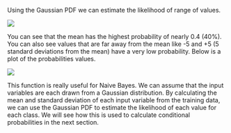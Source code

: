 Using the Gaussian PDF we can estimate the likelihood of range of values.

![](https://github.com/fenago/katacoda-scenarios/raw/master/master-machine-learning-algorithms/master-machine-learning-algorithms-11/steps/5/1.JPG)

You can see that the mean has the highest probability of nearly 0.4 (40%). You can also see
values that are far away from the mean like -5 and +5 (5 standard deviations from the mean)
have a very low probability. Below is a plot of the probabilities values.

![](https://github.com/fenago/katacoda-scenarios/raw/master/master-machine-learning-algorithms/master-machine-learning-algorithms-11/steps/5/2.JPG)

This function is really useful for Naive Bayes. We can assume that the input variables are
each drawn from a Gaussian distribution. By calculating the mean and standard deviation
of each input variable from the training data, we can use the Gaussian PDF to estimate the
likelihood of each value for each class. We will see how this is used to calculate conditional
probabilities in the next section.